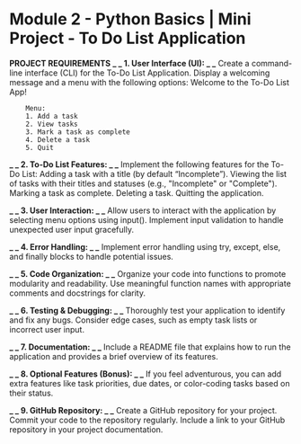 # Module 2 - Python Basics | Mini Project - To Do List Application

**PROJECT REQUIREMENTS**
**_ _ 1. User Interface (UI): _ _**
    Create a command-line interface (CLI) for the To-Do List Application.
    Display a welcoming message and a menu with the following options:
        Welcome to the To-Do List App!

        Menu:
        1. Add a task
        2. View tasks
        3. Mark a task as complete
        4. Delete a task
        5. Quit

**_ _ 2. To-Do List Features: _ _**
    Implement the following features for the To-Do List:
        Adding a task with a title (by default “Incomplete”).
        Viewing the list of tasks with their titles and statuses (e.g., "Incomplete" or "Complete").
        Marking a task as complete.
        Deleting a task.
        Quitting the application.

**_ _ 3. User Interaction: _ _**
    Allow users to interact with the application by selecting menu options using input().
    Implement input validation to handle unexpected user input gracefully.

**_ _ 4. Error Handling: _ _**
    Implement error handling using try, except, else, and finally blocks to handle potential issues.

**_ _ 5. Code Organization: _ _**
    Organize your code into functions to promote modularity and readability.
    Use meaningful function names with appropriate comments and docstrings for clarity.

**_ _ 6. Testing & Debugging: _ _**
    Thoroughly test your application to identify and fix any bugs.
    Consider edge cases, such as empty task lists or incorrect user input.

**_ _ 7. Documentation: _ _**
    Include a README file that explains how to run the application and provides a brief overview of its features.

**_ _ 8. Optional Features (Bonus): _ _**
    If you feel adventurous, you can add extra features like task priorities, due dates, or color-coding tasks based on their status.

**_ _ 9. GitHub Repository: _ _**
    Create a GitHub repository for your project.
    Commit your code to the repository regularly.
    Include a link to your GitHub repository in your project documentation.
